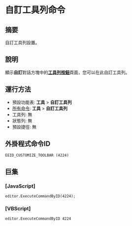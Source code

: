 # 自訂工具列命令

## 摘要

自訂工具列設置。

## 說明

顯示**自訂**對話方塊中的[**工具列按鈕**](../../dlg/customize/toolbar_buttons/index)頁面，您可以在此自訂工具列。

## 運行方法

- 預設功能表: **工具** \> **自訂工具列**
- [所有命令](all_commands): **工具** >
**自訂工具列**
- 工具列: 無
- 狀態列: 無
- 預設捷徑: 無

## 外掛程式命令ID

```
EEID_CUSTOMIZE_TOOLBAR (4224)```

## 巨集

### \[JavaScript\]

```
editor.ExecuteCommandByID(4224);
```

### \[VBScript\]

```
editor.ExecuteCommandByID 4224
```
